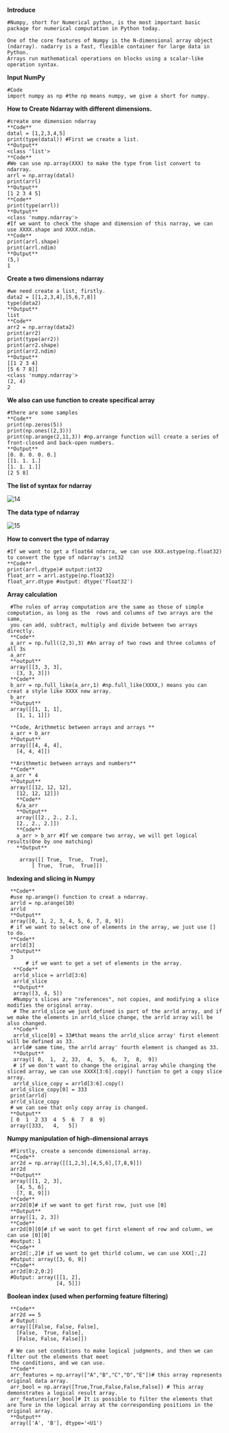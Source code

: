 **Introduce**

    #Numpy, short for Numerical python, is the most important basic package for numerical computation in Python today.

    One of the core features of Numpy is the N-dimensional array object (ndarray). nadarry is a fast, flexible container for large data in Python.
    Arrays run mathematical operations on blocks using a scalar-like operation syntax.
    

**Input NumPy**

    #Code
    import numpy as np #the np means numpy, we give a short for numpy.
    
**How to Create Ndarray with different dimensions.**

    #create one dimension ndarray
    **Code**
    datal = [1,2,3,4,5]
    print(type(datal)) #First we create a list.
    **Output**
    <class 'list'>
    **Code**
    #We can use np.array(XXX) to make the type from list convert to ndarray. 
    arrl = np.array(datal)
    print(arrl)
    **Output**
    [1 2 3 4 5]
    **Code**
    print(type(arrl))
    **Output**
    <class 'numpy.ndarray'>
    #If we want to check the shape and dimension of this narray, we can use XXXX.shape and XXXX.ndim.
    **Code**
    print(arrl.shape)
    print(arrl.ndim)
    **Output**
    (5,)
    1
    
 **Create a two dimensions ndarray**
 
    #we need create a list, firstly.
    data2 = [[1,2,3,4],[5,6,7,8]]
    type(data2)
    **Output**
    list
    **Code**
    arr2 = np.array(data2)
    print(arr2)
    print(type(arr2))
    print(arr2.shape)
    print(arr2.ndim)
    **Output**
    [[1 2 3 4]
    [5 6 7 8]]
    <class 'numpy.ndarray'>
    (2, 4)
    2
    
 **We also can use function to create specifical array**
 
    #there are some samples
    **Code**
    print(np.zeros(5))
    print(np.ones((2,3)))
    print(np.arange(2,11,3)) #np.arrange function will create a series of front-closed and back-open numbers.
    **Output**
    [0. 0. 0. 0. 0.]
    [[1. 1. 1.]
    [1. 1. 1.]]
    [2 5 8]
    
 **The list of syntax for ndarray**
 
               
![14](https://user-images.githubusercontent.com/103999272/235300690-af8b6ec7-eea3-430b-908e-46b67270125c.png)

**The data type of ndarray**

![15](https://user-images.githubusercontent.com/103999272/235301011-9bea6d78-f69a-4d8e-9d17-3a09a67c62e5.png)

**How to convert the type of ndarray**
    
    #If we want to get a float64 ndarra, we can use XXX.astype(np.float32) to convert the type of ndarray's int32 
    **Code**
    print(arrl.dtype)# output:int32
    float_arr = arrl.astype(np.float32)
    float_arr.dtype #output: dtype('float32')
    
**Array calculation**

     #The rules of array computation are the same as those of simple computation, as long as the  rows and columns of two arrays are the same, 
     you can add, subtract, multiply and divide between two arrays directly.
     **Code**
     a_arr = np.full((2,3),3) #An array of two rows and three columns of all 3s
     a_arr
     **output**
     array([[3, 3, 3],
       [3, 3, 3]])
     **Code**
     b_arr = np.full_like(a_arr,1) #np.full_like(XXXX,) means you can creat a style like XXXX new array.
     b_arr
     **Output**
     array([[1, 1, 1],
       [1, 1, 1]])
     
     **Code, Arithmetic between arrays and arrays **
     a_arr + b_arr
     **Output**
     array([[4, 4, 4],
       [4, 4, 4]])
      
     **Arithmetic between arrays and numbers**
     **Code**
     a_arr * 4
     **Output**
     array([[12, 12, 12],
       [12, 12, 12]])
       **Code**
       6/a_arr
       **Output**
       array([[2., 2., 2.],
       [2., 2., 2.]])
       **Code**
       a_arr > b_arr #If we compare two array, we will get logical results(One by one matching)
       **Output**
       
        array([[ True,  True,  True],
            [ True,  True,  True]])
            
**Indexing and slicing in Numpy**
     
     **Code**
     #use np.arange() function to creat a ndarray.
     arrld = np.arange(10)
     arrld
     **Output**
     array([0, 1, 2, 3, 4, 5, 6, 7, 8, 9])
     # if we want to select one of elements in the array, we just use [] to do.
     **Code**
     arrld[3]
     **Output**
     3
          # if we want to get a set of elements in the array.
      **Code**
      arrld_slice = arrld[3:6]
      arrld_slice
      **Output**
      array([3, 4, 5])
      #Numpy's slices are "references", not copies, and modifying a slice modifies the original array.
      # The arrld_slice we just defined is part of the arrld array, and if we make the elements in arrld_slice change, the arrld array will be also changed.
      **Code**
      arrld_slice[0] = 33#that means the arrld_slice array' first element will be defined as 33.
      arrld# same time, the arrld array' fourth element is changed as 33.
      **Output**
      array([ 0,  1,  2, 33,  4,  5,  6,  7,  8,  9])
      # if we don't want to change the original array while changing the sliced array, we can use XXXX[3:6].copy() function to get a copy slice array.
      arrld_slice_copy = arrld[3:6].copy()
     arrld_slice_copy[0] = 333
     print(arrld)
     arrld_slice_copy
     # we can see that only copy array is changed.
     **Output**
     [ 0  1  2 33  4  5  6  7  8  9]
     array([333,   4,   5])
     
**Numpy manipulation of high-dimensional arrays**

     #Firstly, create a senconde dimensional array.
     **Code**
     arr2d = np.array([[1,2,3],[4,5,6],[7,8,9]])
     arr2d
     **Output**
     array([[1, 2, 3],
       [4, 5, 6],
       [7, 8, 9]])
     **Code**
     arr2d[0]# if we want to get first row, just use [0]
     **Output**
     array([1, 2, 3])
     **Code**
     arr2d[0][0]# if we want to get first element of row and column, we can use [0][0]
     #output: 1
     **Code**
     arr2d[:,2]# if we want to get thirld column, we can use XXX[:,2]
     #Output: array([3, 6, 9])
     **Code**
     arr2d[0:2,0:2]
     #Output: array([[1, 2],
                    [4, 5]])
                    
**Boolean index (used when performing feature filtering)**
    
     **Code**
     arr2d == 5
     # Output: 
     array([[False, False, False],
       [False,  True, False],
       [False, False, False]])
       
     # We can set conditions to make logical judgments, and then we can filter out the elements that meet 
     the conditions, and we can use.
     **Code**
     arr_features = np.array(["A","B","C","D","E"])# this array represents original data array.
     arr_bool = np.array([True,True,False,False,False]) # This array demonstrates a logical result array.
     arr_features[arr_bool]# It is possible to filter the elements that are Ture in the logical array at the corresponding positions in the original array.
     **Output**
     array(['A', 'B'], dtype='<U1')
     

          
